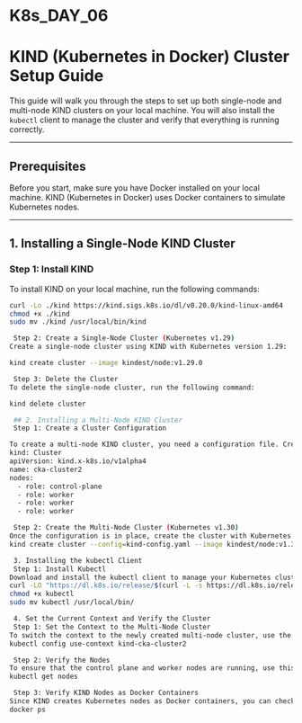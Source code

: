 # K8s_DAY_06
# KIND (Kubernetes in Docker) Cluster Setup Guide

This guide will walk you through the steps to set up both single-node and multi-node KIND clusters on your local machine. You will also install the `kubectl` client to manage the cluster and verify that everything is running correctly.

---

## Prerequisites

Before you start, make sure you have Docker installed on your local machine. KIND (Kubernetes in Docker) uses Docker containers to simulate Kubernetes nodes.

---

## 1. Installing a Single-Node KIND Cluster

### Step 1: Install KIND
To install KIND on your local machine, run the following commands:
```bash
curl -Lo ./kind https://kind.sigs.k8s.io/dl/v0.20.0/kind-linux-amd64
chmod +x ./kind
sudo mv ./kind /usr/local/bin/kind

 Step 2: Create a Single-Node Cluster (Kubernetes v1.29)
Create a single-node cluster using KIND with Kubernetes version 1.29:

kind create cluster --image kindest/node:v1.29.0

 Step 3: Delete the Cluster
To delete the single-node cluster, run the following command:

kind delete cluster

 ## 2. Installing a Multi-Node KIND Cluster
 Step 1: Create a Cluster Configuration

To create a multi-node KIND cluster, you need a configuration file. Create a file called kind-config.yaml with the following content:
kind: Cluster
apiVersion: kind.x-k8s.io/v1alpha4
name: cka-cluster2
nodes:
  - role: control-plane
  - role: worker
  - role: worker
  - role: worker

 Step 2: Create the Multi-Node Cluster (Kubernetes v1.30)
Once the configuration is in place, create the cluster with Kubernetes version 1.30:
kind create cluster --config=kind-config.yaml --image kindest/node:v1.30.0

 3. Installing the kubectl Client
 Step 1: Install Kubectl
Download and install the kubectl client to manage your Kubernetes clusters:
curl -LO "https://dl.k8s.io/release/$(curl -L -s https://dl.k8s.io/release/stable.txt)/bin/linux/amd64/kubectl"
chmod +x kubectl
sudo mv kubectl /usr/local/bin/

 4. Set the Current Context and Verify the Cluster
 Step 1: Set the Context to the Multi-Node Cluster
To switch the context to the newly created multi-node cluster, use the following command:
kubectl config use-context kind-cka-cluster2

 Step 2: Verify the Nodes
To ensure that the control plane and worker nodes are running, use this command:
kubectl get nodes

 Step 3: Verify KIND Nodes as Docker Containers
Since KIND creates Kubernetes nodes as Docker containers, you can check if the containers are running with:
docker ps


